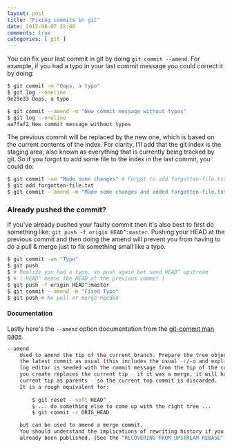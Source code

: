 ```yaml
---
layout: post
title: "Fixing commits in git"
date: 2012-08-07 22:46
comments: true
categories: [ git ]
---
```


You can fix your last commit in git by doing `git commit --amend`. For example, 
if you had a typo in your last commit message you could correct it by doing:

``` bash Fixing a typo with --amend
$ git commit -m "Oops, a typo"
$ git log --oneline
9e29e33 Oops, a typo

$ git commit --amend -m "New commit message without typos"
$ git log --oneline
aa7faf2 New commit message without typos
```
 
The previous commit will be replaced by the new one, which is based on the 
current contents of the index. For clarity, I'll add that the git index is the 
staging area, also known as everything that is currently being tracked by git. 
So if you forgot to add some file to the index in the last commit, you could do:

``` bash Adding a file 
$ git commit -am "Made some changes" # Forgot to add forgotten-file.txt
$ git add forgotten-file.txt
$ git commit --amend -m "Made some changes and added forgotten-file.txt"
```

### Already pushed the commit?

If you've already pushed your faulty commit then it's also best to first do 
something like: `git push -f origin HEAD^:master`. Pushing your HEAD at the 
previous commit and then doing the amend will prevent you from having to do a 
pull & merge just to fix something small like a typo.


``` bash 
$ git commit -am "Typo"
$ git push
$ # Realize you had a typo, so push again but send HEAD^ upstream 
$ # ( HEAD^ means the HEAD at the previous commit )
$ git push -f origin HEAD^:master
$ git commit --amend -m "Fixed Typo"
$ git push # No pull or merge needed
```


#### Documentation

Lastly here's the `--amend` option documentation from the [git-commit man page](http://linux.die.net/man/1/git-commit).

``` bash
--amend
    Used to amend the tip of the current branch. Prepare the tree object you would want to replace 
    the latest commit as usual (this includes the usual -i/-o and explicit paths), and the commit 
    log editor is seeded with the commit message from the tip of the current branch. The commit 
    you create replaces the current tip - if it was a merge, it will have the parents of the 
    current tip as parents - so the current top commit is discarded.
    It is a rough equivalent for:
    
        $ git reset --soft HEAD^
        $ ... do something else to come up with the right tree ...
        $ git commit -c ORIG_HEAD

    but can be used to amend a merge commit.
    You should understand the implications of rewriting history if you amend a commit that has 
    already been published. (See the "RECOVERING FROM UPSTREAM REBASE" section in git-rebase(1).)
```
